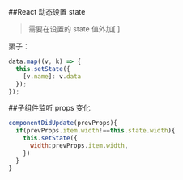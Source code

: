 ##React 动态设置 state

> 需要在设置的 state 值外加[ ]

栗子：

```javascript
data.map((v, k) => {
  this.setState({
    [v.name]: v.data
  });
});
```

##子组件监听 props 变化

```javascript
componentDidUpdate(prevProps){
  if(prevProps.item.width!==this.state.width){
    this.setState({
      width:prevProps.item.width,
    })
  }
}

```
